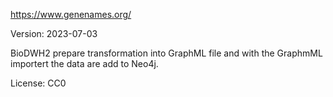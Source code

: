 https://www.genenames.org/

Version: 2023-07-03

BioDWH2 prepare transformation into GraphML file and with the GraphmML importert the data are add to Neo4j.

License: CC0